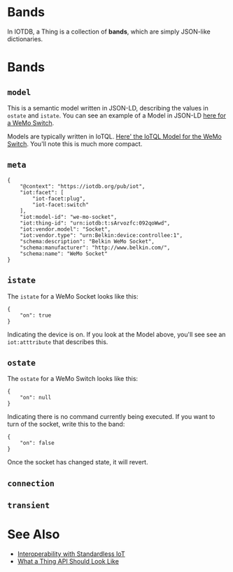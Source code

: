 # Bands

In IOTDB, a Thing is a collection of **bands**, which are simply JSON-like dictionaries. 

# Bands
## `model`

This is a semantic model written in JSON-LD, describing the values in `ostate` and `istate`.
You can see an example of a Model in JSON-LD [here for a WeMo Switch](https://github.com/dpjanes/homestar-wemo/blob/master/models/we-mo-socket.json).

Models are typically written in IoTQL. 
[Here&apos; the IoTQL Model for the WeMo Switch](https://github.com/dpjanes/homestar-wemo/blob/master/models/WeMoSocket.iotql). 
You&apos;ll note this is much more compact.

## `meta`

    {
        "@context": "https://iotdb.org/pub/iot",
        "iot:facet": [
            "iot-facet:plug",
            "iot-facet:switch"
        ],
        "iot:model-id": "we-mo-socket",
        "iot:thing-id": "urn:iotdb:t:sArvozfc:092qoWwd",
        "iot:vendor.model": "Socket",
        "iot:vendor.type": "urn:Belkin:device:controllee:1",
        "schema:description": "Belkin WeMo Socket",
        "schema:manufacturer": "http://www.belkin.com/",
        "schema:name": "WeMo Socket"
    }

## `istate`

The `istate` for a WeMo Socket looks like this:

    {
        "on": true
    }

Indicating the device is on. 
If you look at the Model above, you&apos;ll see see an `iot:atttribute` that describes this.

## `ostate`

The `ostate` for a WeMo Switch looks like this:

    {
        "on": null
    }

Indicating there is no command currently being executed. 
If you want to turn of the socket, write this to the band:

    {
        "on": false
    }

Once the socket has changed state, it will revert.

## `connection`

## `transient`

# See Also

* [Interoperability with Standardless IoT](http://www.slideshare.net/dpjanes/2015-04-global-io-t-day-wien-interoperability-with-stanardless-iot)
* [What a Thing API Should Look Like](http://www.slideshare.net/dpjanes/what-a-thing-api-should-look-like-global-iot-day)
